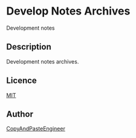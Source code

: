# Develop Notes Archives

Development notes

## Description

Development notes archives.

## Licence

[MIT](https://github.com/tcnksm/tool/blob/master/LICENCE)

## Author

[CopyAndPasteEngineer](https://twitter.com/c_a_p_engineer)
